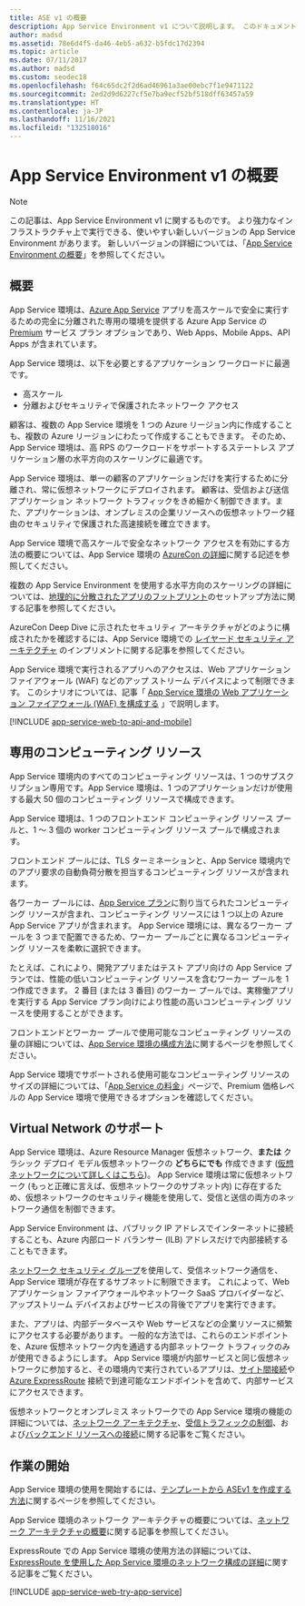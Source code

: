 ```yaml
---
title: ASE v1 の概要
description: App Service Environment v1 について説明します。 このドキュメントは、レガシ v1 ASE を使用するお客様にのみ提供されます。
author: madsd
ms.assetid: 78e6d4f5-da46-4eb5-a632-b5fdc17d2394
ms.topic: article
ms.date: 07/11/2017
ms.author: madsd
ms.custom: seodec18
ms.openlocfilehash: f64c65dc2f2d6ad46961a3ae00ebc7f1e9471122
ms.sourcegitcommit: 2ed2d9d6227cf5e7ba9ecf52bf518dff63457a59
ms.translationtype: HT
ms.contentlocale: ja-JP
ms.lasthandoff: 11/16/2021
ms.locfileid: "132518016"
---
```

# <a name="introduction-to-app-service-environment-v1"></a>App Service Environment v1 の概要

> [!NOTE]
> この記事は、App Service Environment v1 に関するものです。 より強力なインフラストラクチャ上で実行できる、使いやすい新しいバージョンの App Service Environment があります。 新しいバージョンの詳細については、「[App Service Environment の概要](overview.md)」を参照してください。

## <a name="overview"></a>概要

App Service 環境は、[Azure App Service](../overview.md) アプリを高スケールで安全に実行するための完全に分離された専用の環境を提供する Azure App Service の [Premium][PremiumTier] サービス プラン オプションであり、Web Apps、Mobile Apps、API Apps が含まれています。  

App Service 環境は、以下を必要とするアプリケーション ワークロードに最適です。

* 高スケール
* 分離およびセキュリティで保護されたネットワーク アクセス

顧客は、複数の App Service 環境を 1 つの Azure リージョン内に作成することも、複数の Azure リージョンにわたって作成することもできます。  そのため、App Service 環境は、高 RPS のワークロードをサポートするステートレス アプリケーション層の水平方向のスケーリングに最適です。

App Service 環境は、単一の顧客のアプリケーションだけを実行するために分離され、常に仮想ネットワークにデプロイされます。  顧客は、受信および送信アプリケーション ネットワーク トラフィックをきめ細かく制御できます。また、アプリケーションは、オンプレミスの企業リソースへの仮想ネットワーク経由のセキュリティで保護された高速接続を確立できます。

App Service 環境で高スケールで安全なネットワーク アクセスを有効にする方法の概要については、App Service 環境の [AzureCon の詳細][AzureConDeepDive]に関する記述を参照してください。

複数の App Service Environment を使用する水平方向のスケーリングの詳細については、[地理的に分散されたアプリのフットプリント][GeodistributedAppFootprint]のセットアップ方法に関する記事を参照してください。

AzureCon Deep Dive に示されたセキュリティ アーキテクチャがどのように構成されたかを確認するには、App Service 環境での [レイヤード セキュリティ アーキテクチャ](app-service-app-service-environment-layered-security.md) のインプリメントに関する記事を参照してください。

App Service 環境で実行されるアプリへのアクセスは、Web アプリケーション ファイアウォール (WAF) などのアップ ストリーム デバイスによって制限できます。  このシナリオについては、記事「 [App Service 環境の Web アプリケーション ファイアウォール (WAF) を構成する](integrate-with-application-gateway.md) 」で説明します。

[!INCLUDE [app-service-web-to-api-and-mobile](../../../includes/app-service-web-to-api-and-mobile.md)]

## <a name="dedicated-compute-resources"></a>専用のコンピューティング リソース

App Service 環境内のすべてのコンピューティング リソースは、1 つのサブスクリプション専用です。App Service 環境は、1 つのアプリケーションだけが使用する最大 50 個のコンピューティング リソースで構成できます。

App Service 環境は、1 つのフロントエンド コンピューティング リソース プールと、1 ～ 3 個の worker コンピューティング リソース プールで構成されます。

フロントエンド プールには、TLS ターミネーションと、App Service 環境内でのアプリ要求の自動負荷分散を担当するコンピューティング リソースが含まれます。

各ワーカー プールには、[App Service プラン][AppServicePlan]に割り当てられたコンピューティング リソースが含まれ、コンピューティング リソースには 1 つ以上の Azure App Service アプリが含まれます。  App Service 環境には、異なるワーカー プールを 3 つまで配置できるため、ワーカー プールごとに異なるコンピューティング リソースを柔軟に選択できます。  

たとえば、これにより、開発アプリまたはテスト アプリ向けの App Service プランでは、性能の低いコンピューティング リソースを含むワーカー プールを 1 つ作成できます。  2 番目 (または 3 番目) のワーカー プールでは、実稼働アプリを実行する App Service プラン向けにより性能の高いコンピューティング リソースを使用することができます。

フロントエンドとワーカー プールで使用可能なコンピューティング リソースの量の詳細については、[App Service 環境の構成方法][HowToConfigureanAppServiceEnvironment]に関するページを参照してください。  

App Service 環境でサポートされる使用可能なコンピューティング リソースのサイズの詳細については、「[App Service の料金][AppServicePricing]」ページで、Premium 価格レベルの App Service 環境で使用できるオプションを確認してください。

## <a name="virtual-network-support"></a>Virtual Network のサポート

App Service 環境は、Azure Resource Manager 仮想ネットワーク、**または** クラシック デプロイ モデル仮想ネットワークの **どちらにでも** 作成できます ([仮想ネットワークについて詳しくはこちら][MoreInfoOnVirtualNetworks])。  App Service 環境は常に仮想ネットワーク (もっと正確に言えば、仮想ネットワークのサブネット内) に存在するため、仮想ネットワークのセキュリティ機能を使用して、受信と送信の両方のネットワーク通信を制御できます。  

App Service Environment は、パブリック IP アドレスでインターネットに接続することも、Azure 内部ロード バランサー (ILB) アドレスだけで内部接続することもできます。

[ネットワーク セキュリティ グループ][NetworkSecurityGroups]を使用して、受信ネットワーク通信を、App Service 環境が存在するサブネットに制限できます。  これによって、Web アプリケーション ファイアウォールやネットワーク SaaS プロバイダーなど、アップストリーム デバイスおよびサービスの背後でアプリを実行できます。

また、アプリは、内部データベースや Web サービスなどの企業リソースに頻繁にアクセスする必要があります。  一般的な方法では、これらのエンドポイントを、Azure 仮想ネットワーク内を通過する内部ネットワーク トラフィックのみが使用できるようにします。  App Service 環境が内部サービスと同じ仮想ネットワークに参加すると、その環境内で実行されているアプリは、[サイト間接続][SiteToSite]や [Azure ExpressRoute][ExpressRoute] 接続で到達可能なエンドポイントを含めて、内部サービスにアクセスできます。

仮想ネットワークとオンプレミス ネットワークでの App Service 環境の機能の詳細については、[ネットワーク アーキテクチャ][NetworkArchitectureOverview]、[受信トラフィックの制御][ControllingInboundTraffic]、および[バックエンド リソースへの接続][SecurelyConnectingToBackends]に関する記事をご覧ください。 

## <a name="getting-started"></a>作業の開始

App Service 環境の使用を開始するには、[テンプレートから ASEv1 を作成する方法](app-service-app-service-environment-create-ilb-ase-resourcemanager.md)に関するページを参照してください。

App Service 環境のネットワーク アーキテクチャの概要については、[ネットワーク アーキテクチャの概要][NetworkArchitectureOverview]に関する記事を参照してください。

ExpressRoute での App Service 環境の使用方法の詳細については、[ExpressRoute を使用した App Service 環境のネットワーク構成の詳細][NetworkConfigDetailsForExpressRoute]に関する記事をご覧ください。

[!INCLUDE [app-service-web-try-app-service](../../../includes/app-service-web-try-app-service.md)]

<!-- LINKS -->
[PremiumTier]: https://azure.microsoft.com/pricing/details/app-service/
[MoreInfoOnVirtualNetworks]: ../../virtual-network/virtual-networks-faq.md
[AppServicePlan]: ../overview-hosting-plans.md
[LogicApps]: ../../logic-apps/logic-apps-overview.md
[AzureConDeepDive]:  https://azure.microsoft.com/documentation/videos/azurecon-2015-deploying-highly-scalable-and-secure-web-and-mobile-apps/
[GeodistributedAppFootprint]:  app-service-app-service-environment-geo-distributed-scale.md
[NetworkSecurityGroups]: ../../virtual-network/virtual-network-vnet-plan-design-arm.md
[SiteToSite]: ../../vpn-gateway/vpn-gateway-multi-site.md
[ExpressRoute]: https://azure.microsoft.com/services/expressroute/
[HowToConfigureanAppServiceEnvironment]:  app-service-web-configure-an-app-service-environment.md
[ControllingInboundTraffic]:  app-service-app-service-environment-control-inbound-traffic.md
[SecurelyConnectingToBackends]:  app-service-app-service-environment-securely-connecting-to-backend-resources.md
[NetworkArchitectureOverview]:  app-service-app-service-environment-network-architecture-overview.md
[NetworkConfigDetailsForExpressRoute]:  app-service-app-service-environment-network-configuration-expressroute.md
[AppServicePricing]: https://azure.microsoft.com/pricing/details/app-service/ 

<!-- IMAGES -->